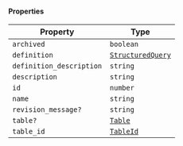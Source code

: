 #### Properties

| Property                                                     | Type                                               |
| ------------------------------------------------------------ | -------------------------------------------------- |
| <a id="archived"></a> `archived`                             | `boolean`                                          |
| <a id="definition"></a> `definition`                         | [`StructuredQuery`](./api_html/StructuredQuery.md) |
| <a id="definition_description"></a> `definition_description` | `string`                                           |
| <a id="description"></a> `description`                       | `string`                                           |
| <a id="id"></a> `id`                                         | `number`                                           |
| <a id="name"></a> `name`                                     | `string`                                           |
| <a id="revision_message"></a> `revision_message?`            | `string`                                           |
| <a id="table"></a> `table?`                                  | [`Table`](./api_html/Table.md)                     |
| <a id="table_id"></a> `table_id`                             | [`TableId`](./api_html/TableId.md)                 |
